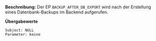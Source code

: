 
**Beschreibung:** Der EP `BACKUP_AFTER_DB_EXPORT` wird nach der Erstellung eines Datenbank-Backups im Backend aufgerufen.

**Übergabewerte**

```
Subject: NULL
Parameter: keine
```
